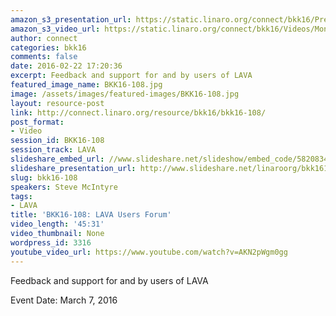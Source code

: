 ```yaml
---
amazon_s3_presentation_url: https://static.linaro.org/connect/bkk16/Presentations/Monday/BKK16-108.pdf
amazon_s3_video_url: https://static.linaro.org/connect/bkk16/Videos/Monday/BKK16-108%20LAVA%20User%20Forum.mp4
author: connect
categories: bkk16
comments: false
date: 2016-02-22 17:20:36
excerpt: Feedback and support for and by users of LAVA
featured_image_name: BKK16-108.jpg
image: /assets/images/featured-images/BKK16-108.jpg
layout: resource-post
link: http://connect.linaro.org/resource/bkk16/bkk16-108/
post_format:
- Video
session_id: BKK16-108
session_track: LAVA
slideshare_embed_url: //www.slideshare.net/slideshow/embed_code/58208344
slideshare_presentation_url: http://www.slideshare.net/linaroorg/bkk16108-lava-users-forum
slug: bkk16-108
speakers: Steve McIntyre
tags:
- LAVA
title: 'BKK16-108: LAVA Users Forum'
video_length: '45:31'
video_thumbnail: None
wordpress_id: 3316
youtube_video_url: https://www.youtube.com/watch?v=AKN2pWgm0gg
---
```


Feedback and support for and by users of LAVA

Event Date: March 7, 2016